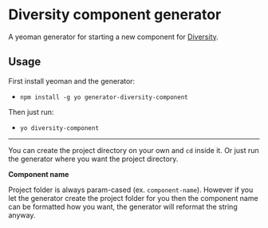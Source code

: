 Diversity component generator
=======================
A yeoman generator for starting a new component for [Diversity]('https://diversity.io/').

Usage
-----------------------
First install yeoman and the generator:
 * `npm install -g yo generator-diversity-component`


Then just run:
 * `yo diversity-component`

___________________

You can create the project directory on your own and `cd` inside it. Or just run the generator where you want the project directory.

**Component name**

Project folder is always param-cased (ex. `component-name`). However if you let the generator create the project folder for you then the component name can be formatted how you want, the generator will reformat the string anyway.
